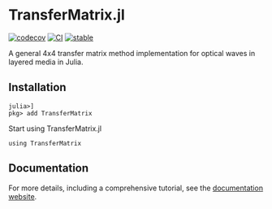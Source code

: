 # TransferMatrix.jl

[![codecov](https://codecov.io/gh/garrekstemo/TransferMatrix.jl/graph/badge.svg?token=WO2ITE125C)](https://codecov.io/gh/garrekstemo/TransferMatrix.jl)
[![CI](https://github.com/garrekstemo/TransferMatrix.jl/actions/workflows/CI.yml/badge.svg)](https://github.com/garrekstemo/TransferMatrix.jl/actions/workflows/CI.yml)
[![stable](https://img.shields.io/badge/docs-stable-blue)](https://garrek.org/TransferMatrix.jl/stable/)

A general 4x4 transfer matrix method implementation for optical waves in layered media in Julia.

## Installation

```
julia>]
pkg> add TransferMatrix
```

Start using TransferMatrix.jl

```
using TransferMatrix
```

## Documentation

For more details, including a comprehensive tutorial, see the [documentation website](https://garrek.org/TransferMatrix.jl).
